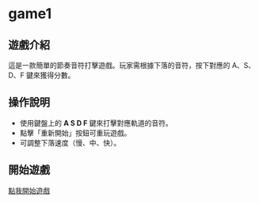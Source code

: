 # game1

## 遊戲介紹
這是一款簡單的節奏音符打擊遊戲。玩家需根據下落的音符，按下對應的 A、S、D、F 鍵來獲得分數。

## 操作說明
- 使用鍵盤上的 **A S D F** 鍵來打擊對應軌道的音符。
- 點擊「重新開始」按鈕可重玩遊戲。
- 可調整下落速度（慢、中、快）。

## 開始遊戲
[點我開始遊戲](https://peggy110.github.io/game1/typing-game/index.html)
